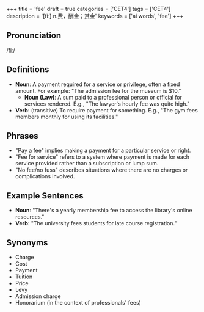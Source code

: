 +++
title = 'fee'
draft = true
categories = ['CET4']
tags = ['CET4']
description = '[fiː] n.费，酬金；赏金'
keywords = ['ai words', 'fee']
+++

## Pronunciation
/fiː/

## Definitions
- **Noun**: A payment required for a service or privilege, often a fixed amount. For example: "The admission fee for the museum is $10."
  - **Noun (Law)**: A sum paid to a professional person or official for services rendered. E.g., "The lawyer's hourly fee was quite high."
- **Verb**: (transitive) To require payment for something. E.g., "The gym fees members monthly for using its facilities."

## Phrases
- "Pay a fee" implies making a payment for a particular service or right.
- "Fee for service" refers to a system where payment is made for each service provided rather than a subscription or lump sum.
- "No fee/no fuss" describes situations where there are no charges or complications involved.

## Example Sentences
- **Noun**: "There's a yearly membership fee to access the library's online resources."
- **Verb**: "The university fees students for late course registration."

## Synonyms
- Charge
- Cost
- Payment
- Tuition
- Price
- Levy
- Admission charge
- Honorarium (in the context of professionals' fees)
